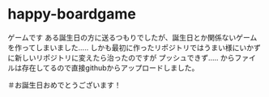 # happy-boardgame
ゲームです
ある誕生日の方に送るつもりでしたが、誕生日とか関係ないゲームを作ってしまいました.....
しかも最初に作ったリポジトリではうまい様にいかずに新しいリポジトリに変えたら治ったのですが
プッシュできず.....
からファイルは存在してるので直接githubからアップロードしました。






＃お誕生日おめでとうございます！　
